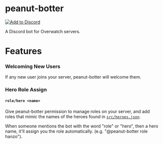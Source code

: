 # peanut-botter

[![Add to Discord](https://img.shields.io/badge/Add%20to-Discord-7289da.svg)](
https://discordapp.com/oauth2/authorize?client_id=306417246165532682&scope=bot&permissions=0)

A Discord bot for Overwatch servers.

# Features

### Welcoming New Users

If any new user joins your server, peanut-botter will welcome them.

### Hero Role Assign

#### `role/hero <name>`

Give peanut-botter permission to manage roles on your server, and add roles that mimic the names of the heroes found in [`src/heroes.json`](src/heroes.json).

When someone mentions the bot with the word "role" or "hero", then a hero name, it'll assign you the role automatically. (e.g. "@peanut-botter role hanzo").
